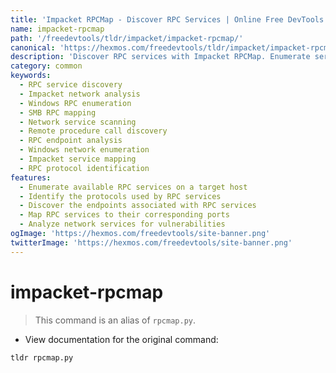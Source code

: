 ```yaml
---
title: 'Impacket RPCMap - Discover RPC Services | Online Free DevTools by Hexmos'
name: impacket-rpcmap
path: '/freedevtools/tldr/impacket/impacket-rpcmap/'
canonical: 'https://hexmos.com/freedevtools/tldr/impacket/impacket-rpcmap/'
description: 'Discover RPC services with Impacket RPCMap. Enumerate services, protocols, and endpoints using this powerful network analysis tool. Free online tool, no registration required.'
category: common
keywords:
  - RPC service discovery
  - Impacket network analysis
  - Windows RPC enumeration
  - SMB RPC mapping
  - Network service scanning
  - Remote procedure call discovery
  - RPC endpoint analysis
  - Windows network enumeration
  - Impacket service mapping
  - RPC protocol identification
features:
  - Enumerate available RPC services on a target host
  - Identify the protocols used by RPC services
  - Discover the endpoints associated with RPC services
  - Map RPC services to their corresponding ports
  - Analyze network services for vulnerabilities
ogImage: 'https://hexmos.com/freedevtools/site-banner.png'
twitterImage: 'https://hexmos.com/freedevtools/site-banner.png'
---
```


# impacket-rpcmap

> This command is an alias of `rpcmap.py`.

- View documentation for the original command:

`tldr rpcmap.py`
